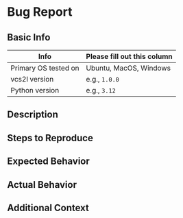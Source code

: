 # Bug Report

## Basic Info

| Info | Please fill out this column |
| ------ | ----------- |
| Primary OS tested on | Ubuntu, MacOS, Windows |
| vcs2l version | e.g., `1.0.0` |
| Python version | e.g., `3.12` |


## Description
<!-- Please provide a clear and concise description of the bug you are experiencing. -->

## Steps to Reproduce
<!--
1. Step one: (e.g., "Clone the repository")
2. Step two: (e.g., "Run the command `vcs2l --help`")
3. Step three: (e.g., "Observe the output")
-->

## Expected Behavior
<!-- Describe what you expected to happen. -->

## Actual Behavior
<!-- Describe what actually happened. -->

## Additional Context
<!-- Add any other context about the problem here, such as logs, screenshots, or error messages. -->
